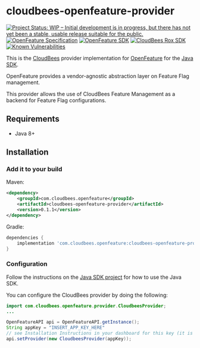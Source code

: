 # cloudbees-openfeature-provider

[![Project Status: WIP – Initial development is in progress, but there has not yet been a stable, usable release suitable for the public.](https://www.repostatus.org/badges/latest/wip.svg)](https://www.repostatus.org/#wip)
[![OpenFeature Specification](https://img.shields.io/static/v1?label=OpenFeature%20Specification&message=v0.4.0&color=yellow)](https://github.com/open-feature/spec/tree/v0.4.0)
[![OpenFeature SDK](https://img.shields.io/static/v1?label=OpenFeature%20Java%20SDK&message=v0.1.1&color=yellow)](https://github.com/open-feature/java-sdk/tree/0.1.1)
[![CloudBees Rox SDK](https://img.shields.io/static/v1?label=Rox%20SDK&message=v5.0.6&color=green)](https://mvnrepository.com/artifact/io.rollout.rox/rox-java-server)
[![Known Vulnerabilities](https://snyk.io/test/github/rollout/cloudbees-openfeature-provider-java/badge.svg)](https://snyk.io/test/github/rollout/cloudbees-openfeature-provider-java)

This is the [CloudBees](https://www.cloudbees.com/products/feature-management) provider implementation for [OpenFeature](https://openfeature.dev/) for the [Java SDK](https://github.com/open-feature/java-sdk).

OpenFeature provides a vendor-agnostic abstraction layer on Feature Flag management.

This provider allows the use of CloudBees Feature Management as a backend for Feature Flag configurations.

## Requirements
- Java 8+

## Installation

### Add it to your build

Maven:
```xml
<dependency>
    <groupId>com.cloudbees.openfeature</groupId>
    <artifactId>cloudbees-openfeature-provider</artifactId>
    <version>0.1.1</version>
</dependency>
```

Gradle:
```groovy
dependencies {
    implementation 'com.cloudbees.openfeature:cloudbees-openfeature-provider:0.1.1'
}
```

### Configuration

Follow the instructions on the [Java SDK project](https://github.com/open-feature/java-sdk) for how to use the Java SDK.

You can configure the CloudBees provider by doing the following:

```java
import com.cloudbees.openfeature.provider.CloudbeesProvider;
...

OpenFeatureAPI api = OpenFeatureAPI.getInstance();
String appKey = "INSERT_APP_KEY_HERE" 
// see Installation Instructions in your dashboard for this key (it is also your environment ID) 
api.setProvider(new CloudbeesProvider(appKey));
```
